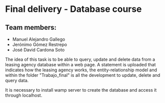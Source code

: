 # Final delivery - Database course

## Team members:
- Manuel Alejandro Gallego
- Jerónimo Gómez Restrepo
- José David Cardona Soto

The idea of this task is to be able to query, update and delete data from a leasing agency database within a web page. A statement is uploaded that indicates how the leasing agency works, the entity-relationship model and within the folder "Trabajo_final" is all the development to update, delete and query data.

It is necessary to install wamp server to create the database and access it through localhost.
